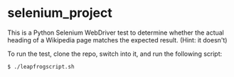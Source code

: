 # selenium_project

This is a Python Selenium WebDriver test to determine whether the actual heading of a Wikipedia page matches the expected result. (Hint: it doesn't)

To run the test, clone the repo, switch into it, and run the following script:

`$ ./leapfrogscript.sh`
